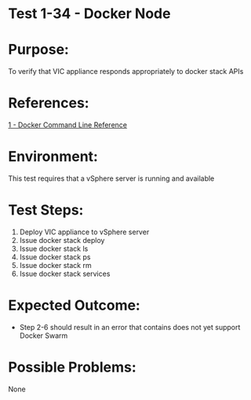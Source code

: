 Test 1-34 - Docker Node
=======

# Purpose:
To verify that VIC appliance responds appropriately to docker stack APIs

# References:
[1 - Docker Command Line Reference](https://docs.docker.com/engine/reference/commandline/stack/)

# Environment:
This test requires that a vSphere server is running and available

# Test Steps:
1. Deploy VIC appliance to vSphere server
2. Issue docker stack deploy
3. Issue docker stack ls
4. Issue docker stack ps
5. Issue docker stack rm
6. Issue docker stack services

# Expected Outcome:
* Step 2-6 should result in an error that contains does not yet support Docker Swarm

# Possible Problems:
None